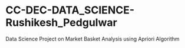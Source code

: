# CC-DEC-DATA_SCIENCE-Rushikesh_Pedgulwar
 Data Science Project on Market Basket Analysis using Apriori Algorithm
